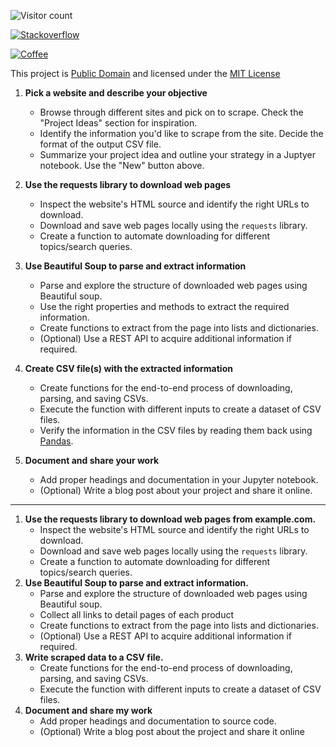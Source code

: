 
![Visitor count](https://shields-io-visitor-counter.herokuapp.com/badge?page=seraph776.QuickStartTemplate&color=black&labelColor=grey&logo=github&style=for-the-badge)

[![Stackoverflow](https://img.shields.io/badge/Stackoverflow-black?&logo=stackoverflow&logoColor=white&labelColor=orange&style=for-the-badge)](https://stackoverflow.com/users/14462728/seraph)

[![Coffee](https://img.shields.io/badge/Support-Buy%20me%20a%20coffee!-orange?logo=Buymeacoffee&logoColor=yellow&labelColor=black&style=flat)](https://www.buymeacoffee.com/seraph776)


This project is [Public Domain](https://fairuse.stanford.edu/overview/public-domain/welcome/) and licensed under the [MIT License](https://github.com/seraph776/QuickStartTemplate/blob/main/LICENSE) 



1. **Pick a website and describe your objective**

    - Browse through different sites and pick on to scrape. Check the "Project Ideas" section for inspiration.
    - Identify the information you'd like to scrape from the site. Decide the format of the output CSV file.
    - Summarize your project idea and outline your strategy in a Juptyer notebook. Use the "New" button above.


2. **Use the requests library to download web pages**

    - Inspect the website's HTML source and identify the right URLs to download.
    - Download and save web pages locally using the `requests` library.
    - Create a function to automate downloading for different topics/search queries.


3. **Use Beautiful Soup to parse and extract information**

    - Parse and explore the structure of downloaded web pages using Beautiful soup.
    - Use the right properties and methods to extract the required information.
    - Create functions to extract from the page into lists and dictionaries.
    - (Optional) Use a REST API to acquire additional information if required.


4. **Create CSV file(s) with the extracted information**

    - Create functions for the end-to-end process of downloading, parsing, and saving CSVs.
    - Execute the function with different inputs to create a dataset of CSV files.
    - Verify the information in the CSV files by reading them back using [Pandas](https://pandas.pydata.org).


5. **Document and share your work**

    - Add proper headings and documentation in your Jupyter notebook.
    - (Optional) Write a blog post about your project and share it online.


---


1. **Use the requests library to download web pages from example.com.**
    - Inspect the website's HTML source and identify the right URLs to download.
    - Download and save web pages locally using the `requests` library.
    - Create a function to automate downloading for different topics/search queries.
2. **Use Beautiful Soup to parse and extract information.**
    - Parse and explore the structure of downloaded web pages using Beautiful soup.
    - Collect all links to detail pages of each product
    - Create functions to extract from the page into lists and dictionaries.
    - (Optional) Use a REST API to acquire additional information if required.
3. **Write scraped data to a CSV file.**
    - Create functions for the end-to-end process of downloading, parsing, and saving CSVs.
    - Execute the function with different inputs to create a dataset of CSV files.
4. **Document and share my work**
    - Add proper headings and documentation to source code.
    - (Optional) Write a blog post about the project and share it online
